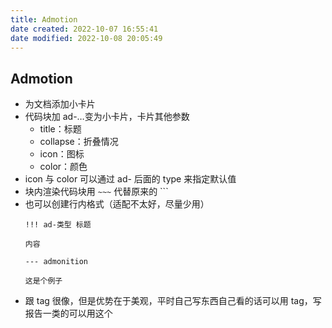 ```yaml
---
title: Admotion
date created: 2022-10-07 16:55:41
date modified: 2022-10-08 20:05:49
---
```

## Admotion

- 为文档添加小卡片
- 代码块加 ad-…变为小卡片，卡片其他参数
	- title：标题
	- collapse：折叠情况
	- icon：图标
	- color：颜色
- icon 与 color 可以通过 ad- 后面的 type 来指定默认值
- 块内渲染代码块用 `~~~` 代替原来的 ```
- 也可以创建行内格式（适配不太好，尽量少用）
	```text
	!!! ad-类型 标题

	内容

	--- admonition
	```
	```ad-example
	这是个例子
	```
- 跟 tag 很像，但是优势在于美观，平时自己写东西自己看的话可以用 tag，写报告一类的可以用这个
